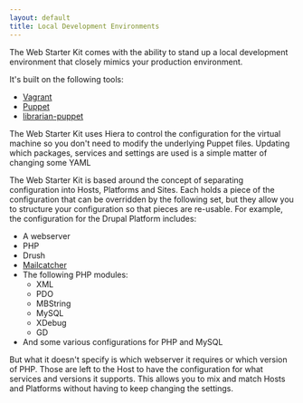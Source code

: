 ```yaml
---
layout: default
title: Local Development Environments
---
```


The Web Starter Kit comes with the ability to stand up a local
development environment that closely mimics your production environment.

It's built on the following tools:

-   [Vagrant](http://vagrantup.com)
-   [Puppet](http://puppetlabs.com/)
-   [librarian-puppet](http://librarian-puppet.com/)

The Web Starter Kit uses Hiera to control the configuration for the
virtual machine so you don't need to modify the underlying Puppet files.
Updating which packages, services and settings are used is a simple
matter of changing some YAML

The Web Starter Kit is based around the concept of separating
configuration into Hosts, Platforms and Sites. Each holds a piece of the
configuration that can be overridden by the following set, but they
allow you to structure your configuration so that pieces are re-usable.
For example, the configuration for the Drupal Platform includes:

-   A webserver
-   PHP
-   Drush
-   [Mailcatcher](http://mailcatcher.me/)
-   The following PHP modules:
    -   XML
    -   PDO
    -   MBString
    -   MySQL
    -   XDebug
    -   GD
-   And some various configurations for PHP and MySQL

But what it doesn't specify is which webserver it requires or which
version of PHP. Those are left to the Host to have the configuration for
what services and versions it supports. This allows you to mix and match
Hosts and Platforms without having to keep changing the settings.
